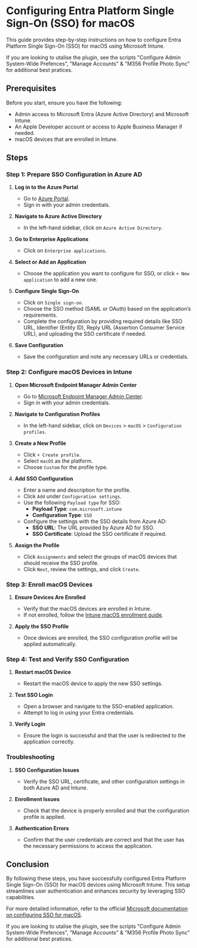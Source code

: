 # Configuring Entra Platform Single Sign-On (SSO) for macOS

This guide provides step-by-step instructions on how to configure Entra Platform Single Sign-On (SSO) for macOS using Microsoft Intune.

If you are looking to utalise the plugin, see the scripts "Configure Admin System-Wide Prefences", "Manage Accounts" & "M356 Profile Photo Sync" for additional best pratices.

## Prerequisites

Before you start, ensure you have the following:
- Admin access to Microsoft Entra (Azure Active Directory) and Microsoft Intune.
- An Apple Developer account or access to Apple Business Manager if needed.
- macOS devices that are enrolled in Intune.

## Steps

### Step 1: Prepare SSO Configuration in Azure AD

1. **Log in to the Azure Portal**
   - Go to [Azure Portal](https://portal.azure.com/).
   - Sign in with your admin credentials.

2. **Navigate to Azure Active Directory**
   - In the left-hand sidebar, click on `Azure Active Directory`.

3. **Go to Enterprise Applications**
   - Click on `Enterprise applications`.

4. **Select or Add an Application**
   - Choose the application you want to configure for SSO, or click `+ New application` to add a new one.

5. **Configure Single Sign-On**
   - Click on `Single sign-on`.
   - Choose the SSO method (SAML or OAuth) based on the application’s requirements.
   - Complete the configuration by providing required details like SSO URL, Identifier (Entity ID), Reply URL (Assertion Consumer Service URL), and uploading the SSO certificate if needed.

6. **Save Configuration**
   - Save the configuration and note any necessary URLs or credentials.

### Step 2: Configure macOS Devices in Intune

1. **Open Microsoft Endpoint Manager Admin Center**
   - Go to [Microsoft Endpoint Manager Admin Center](https://endpoint.microsoft.com/).
   - Sign in with your admin credentials.

2. **Navigate to Configuration Profiles**
   - In the left-hand sidebar, click on `Devices` > `macOS` > `Configuration profiles`.

3. **Create a New Profile**
   - Click `+ Create profile`.
   - Select `macOS` as the platform.
   - Choose `Custom` for the profile type.

4. **Add SSO Configuration**
   - Enter a name and description for the profile.
   - Click `Add` under `Configuration settings`.
   - Use the following `Payload type` for SSO:
     - **Payload Type**: `com.microsoft.intune`
     - **Configuration Type**: `SSO`
   - Configure the settings with the SSO details from Azure AD:
     - **SSO URL**: The URL provided by Azure AD for SSO.
     - **SSO Certificate**: Upload the SSO certificate if required.

5. **Assign the Profile**
   - Click `Assignments` and select the groups of macOS devices that should receive the SSO profile.
   - Click `Next`, review the settings, and click `Create`.

### Step 3: Enroll macOS Devices

1. **Ensure Devices Are Enrolled**
   - Verify that the macOS devices are enrolled in Intune.
   - If not enrolled, follow the [Intune macOS enrollment guide](https://learn.microsoft.com/en-us/mem/intune/enrollment/macos-enroll).

2. **Apply the SSO Profile**
   - Once devices are enrolled, the SSO configuration profile will be applied automatically.

### Step 4: Test and Verify SSO Configuration

1. **Restart macOS Device**
   - Restart the macOS device to apply the new SSO settings.

2. **Test SSO Login**
   - Open a browser and navigate to the SSO-enabled application.
   - Attempt to log in using your Entra credentials.

3. **Verify Login**
   - Ensure the login is successful and that the user is redirected to the application correctly.

### Troubleshooting

1. **SSO Configuration Issues**
   - Verify the SSO URL, certificate, and other configuration settings in both Azure AD and Intune.

2. **Enrollment Issues**
   - Check that the device is properly enrolled and that the configuration profile is applied.

3. **Authentication Errors**
   - Confirm that the user credentials are correct and that the user has the necessary permissions to access the application.

## Conclusion

By following these steps, you have successfully configured Entra Platform Single Sign-On (SSO) for macOS devices using Microsoft Intune. This setup streamlines user authentication and enhances security by leveraging SSO capabilities.

For more detailed information, refer to the official [Microsoft documentation on configuring SSO for macOS](https://learn.microsoft.com/en-us/mem/intune/configuration/platform-sso-macos).

If you are looking to utalise the plugin, see the scripts "Configure Admin System-Wide Prefences", "Manage Accounts" & "M356 Profile Photo Sync" for additional best pratices.